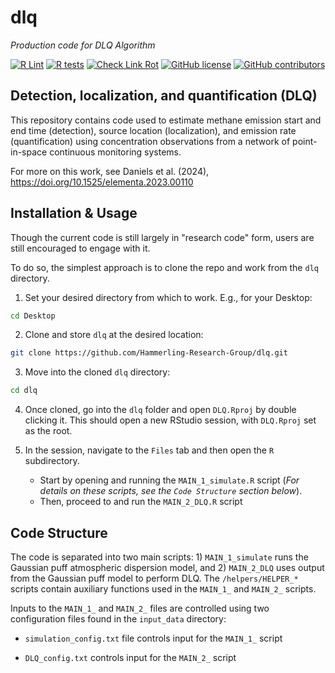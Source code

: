 # dlq
*Production code for DLQ Algorithm*

[![R Lint](https://github.com/Hammerling-Research-Group/dlq/actions/workflows/lint.yml/badge.svg)](https://github.com/Hammerling-Research-Group/dlq/actions/workflows/lint.yml)
[![R tests](https://github.com/Hammerling-Research-Group/dlq/actions/workflows/test.yml/badge.svg)](https://github.com/Hammerling-Research-Group/dlq/actions/workflows/test.yml)
[![Check Link Rot](https://github.com/Hammerling-Research-Group/dlq/actions/workflows/check-link-rot.yaml/badge.svg)](https://github.com/Hammerling-Research-Group/dlq/actions/workflows/check-link-rot.yaml)
[![GitHub license](https://img.shields.io/github/license/Hammerling-Research-Group/DLQ?color=blue)](https://github.com/Hammerling-Research-Group/DLQ/blob/main/LICENSE)
[![GitHub contributors](https://img.shields.io/github/contributors/Hammerling-Research-Group/DLQ.svg)](https://github.com/Hammerling-Research-Group/DLQ/graphs/contributors/)

## Detection, localization, and quantification (DLQ) 

This repository contains code used to estimate methane emission start and end time (detection), source location (localization), and emission rate (quantification) using concentration observations from a network of point-in-space continuous monitoring systems. 

For more on this work, see Daniels et al. (2024), https://doi.org/10.1525/elementa.2023.00110

## Installation & Usage

Though the current code is still largely in "research code" form, users are still encouraged to engage with it. 

To do so, the simplest approach is to clone the repo and work from the `dlq` directory. 

1. Set your desired directory from which to work. E.g., for your Desktop:

```bash
cd Desktop
```

2. Clone and store `dlq` at the desired location:

```bash
git clone https://github.com/Hammerling-Research-Group/dlq.git
```

3. Move into the cloned `dlq` directory:

```bash
cd dlq
```

4. Once cloned, go into the `dlq` folder and open `DLQ.Rproj` by double clicking it. This should open a new RStudio session, with `DLQ.Rproj` set as the root. 

5. In the session, navigate to the `Files` tab and then open the `R` subdirectory.
     - Start by opening and running the `MAIN_1_simulate.R` script (*For details on these scripts, see the `Code Structure` section below*).
     - Then, proceed to and run the `MAIN_2_DLQ.R` script

## Code Structure

The code is separated into two main scripts: 1) `MAIN_1_simulate` runs the Gaussian puff atmospheric dispersion model, and 2) `MAIN_2_DLQ` uses output from the Gaussian puff model to perform DLQ. The `/helpers/HELPER_*` scripts contain auxiliary functions used in the `MAIN_1_` and `MAIN_2_` scripts.

Inputs to the `MAIN_1_` and `MAIN_2_` files are controlled using two configuration files found in the `input_data` directory:

  - `simulation_config.txt` file controls input for the `MAIN_1_` script

  - `DLQ_config.txt` controls input for the `MAIN_2_` script
